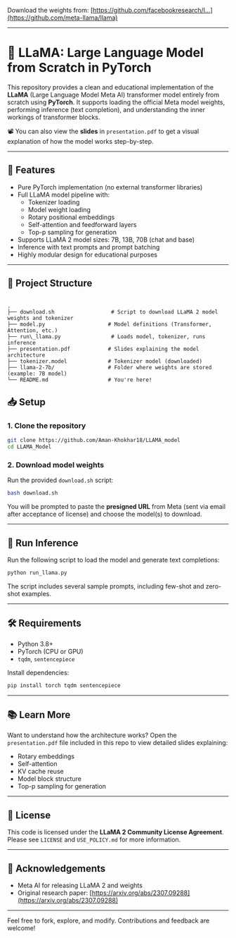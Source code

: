 Download the weights from: [https://github.com/facebookresearch/l...](https://github.com/meta-llama/llama)


---

# 🦙 LLaMA: Large Language Model from Scratch in PyTorch

This repository provides a clean and educational implementation of the **LLaMA** (Large Language Model Meta AI) transformer model entirely from scratch using **PyTorch**. It supports loading the official Meta model weights, performing inference (text completion), and understanding the inner workings of transformer blocks.

📽️ You can also view the **slides** in `presentation.pdf` to get a visual explanation of how the model works step-by-step.

---

## 🚀 Features

- Pure PyTorch implementation (no external transformer libraries)
- Full LLaMA model pipeline with:
  - Tokenizer loading
  - Model weight loading
  - Rotary positional embeddings
  - Self-attention and feedforward layers
  - Top-p sampling for generation
- Supports LLaMA 2 model sizes: 7B, 13B, 70B (chat and base)
- Inference with text prompts and prompt batching
- Highly modular design for educational purposes

---

## 📂 Project Structure

```

.
├── download.sh                  # Script to download LLaMA 2 model weights and tokenizer
├── model.py                    # Model definitions (Transformer, Attention, etc.)
├── run\_llama.py                # Loads model, tokenizer, runs inference
├── presentation.pdf            # Slides explaining the model architecture
├── tokenizer.model             # Tokenizer model (downloaded)
├── llama-2-7b/                 # Folder where weights are stored (example: 7B model)
└── README.md                   # You're here!

````


## 📥 Setup

### 1. Clone the repository
```bash
git clone https://github.com/Aman-Khokhar18/LLAMA_model
cd LLAMA_Model
````

### 2. Download model weights

Run the provided `download.sh` script:

```bash
bash download.sh
```

You will be prompted to paste the **presigned URL** from Meta (sent via email after acceptance of license) and choose the model(s) to download.

---

## 🧠 Run Inference

Run the following script to load the model and generate text completions:

```bash
python run_llama.py
```

The script includes several sample prompts, including few-shot and zero-shot examples.

---

## 🛠 Requirements

* Python 3.8+
* PyTorch (CPU or GPU)
* `tqdm`, `sentencepiece`

Install dependencies:

```bash
pip install torch tqdm sentencepiece
```

---

## 📚 Learn More

Want to understand how the architecture works? Open the `presentation.pdf` file included in this repo to view detailed slides explaining:

* Rotary embeddings
* Self-attention
* KV cache reuse
* Model block structure
* Top-p sampling for generation

---

## 📜 License

This code is licensed under the **LLaMA 2 Community License Agreement**. Please see `LICENSE` and `USE_POLICY.md` for more information.

---

## 🙌 Acknowledgements

* Meta AI for releasing LLaMA 2 and weights
* Original research paper: [https://arxiv.org/abs/2307.09288](https://arxiv.org/abs/2307.09288)

---

Feel free to fork, explore, and modify. Contributions and feedback are welcome!

